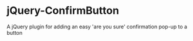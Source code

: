 jQuery-ConfirmButton
====================

A jQuery plugin for adding an easy 'are you sure' confirmation pop-up to a button
